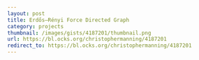 ```yaml
---
layout: post
title: Erdős–Rényi Force Directed Graph
category: projects
thumbnail: /images/gists/4187201/thumbnail.png
url: https://bl.ocks.org/christophermanning/4187201
redirect_to: https://bl.ocks.org/christophermanning/4187201
---
```

